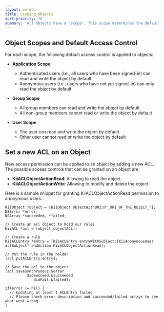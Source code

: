 ```yaml
---
layout: en-doc
title: Scoping Objects
sort-priority: 70
summary: 'All objects have a "scope". This scope determines the default access control applied to the object upon its creation. For example, an object created in an "Application Scope" bucket will have "Application Scope"'
---
```

## Object Scopes and Default Access Control

For each scope, the following default access control is applied to objects:

* **Application Scope**
    * Authenticated users (i.e., all users who have been signed-in) can read
      and write the object by default
    * Anonymous users (i.e., users who have not yet signed-in) can only read
      the object by default

* **Group Scope**
    * All group members can read and write the object by default
    * All non-group members cannot read or write the object by default

* **User Scope**
    * The user can read and write the object by default
    * Other user cannot read or write the object by default

## Set a new ACL on an Object

New access permission can be applied to an object by adding a new ACL.
The possible access controls that can be granted on an object are:

* **KiiACLObjectActionRead**: Allowing to read the object.
* **KiiACLObjectActionWrite**: Allowing to modify and delete the object.

Here is a sample snippet for granting KiiACLObjectActionRead permission to
anonymous users.

```objc
KiiObject *object = [KiiObject objectWithURI:@"_URI_OF_THE_OBJECT_"];
NSError *error;
NSArray *succeeded, *failed;

// Create an acl object to hold our rules
KiiACL *acl = [object objectACL];

// Create a rule
KiiACLEntry *entry = [KiiACLEntry entryWithSubject:[KiiAnonymousUser aclSubject] andAction:KiiACLObjectActionRead];

// Put the rule in the holder
[acl putACLEntry:entry];

// Save the acl to the object
[acl saveSynchronous:&error
          didSucceed:&succeeded
             didFail:&failed];

if(error != nil) {
  // Updating at least 1 ACLEntry failed
  // Please check error description and succeeded/failed arrays to see what went wrong...
}
```
